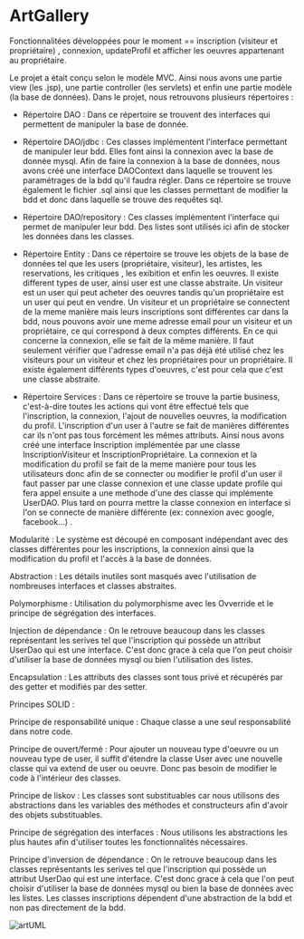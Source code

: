 # ArtGallery

Fonctionnalitées développées pour le moment == inscription (visiteur et propriétaire) , connexion, updateProfil et afficher les oeuvres appartenant au propriétaire.

Le projet a était conçu selon le modèle MVC. Ainsi nous avons une partie view (les .jsp), une partie controller (les servlets) et enfin une partie modèle (la base de données).
Dans le projet, nous retrouvons plusieurs répertoires : 

- Répertoire DAO : Dans ce répertoire se trouvent des interfaces qui permettent de manipuler la base de donnée.
      
- Répertoire DAO/jdbc : Ces classes implémentent l'interface permettant de manipuler leur bdd. Elles font ainsi la connexion avec la base de donnée mysql.
Afin de faire la connexion à la base de données, nous avons créé une interface DAOContext dans laquelle se trouvent les paramétrages de la bdd qu'il faudra régler. Dans ce répertoire se trouve également le fichier .sql ainsi que les classes permettant de modifier la bdd et donc dans laquelle se trouve des requêtes sql.

- Répertoire DAO/repository : Ces classes implémentent l'interface qui permet de manipuler leur bdd. Des listes sont utilisés ici afin de stocker les données dans les classes.

- Répertoire Entity : Dans ce répertoire se trouve les objets de la base de données tel que les users (propriétaire, visiteur), les artistes, les reservations, les critiques , les exibition et enfin les oeuvres. 
Il existe different types de user, ainsi user est une classe abstraite. Un visiteur est un user qui peut acheter des oeuvres tandis qu'un propriétaire est un user qui peut en vendre. Un visiteur et un propriétaire se connectent de la meme manière mais leurs inscriptions sont différentes car dans la bdd, nous pouvons avoir une meme adresse email pour un visiteur et un propriétaire, ce qui correspond à deux comptes différents. En ce qui concerne la connexion, elle se fait de la même manière. Il faut seulement vérifier que l'adresse email n'a pas déjà été utilisé chez les visiteurs pour un visiteur et chez les propriétaires pour un propriétaire.
Il existe également différents types d'oeuvres, c'est pour cela que c'est une classe abstraite. 

- Répertoire Services : Dans ce répertoire se trouve la partie business, c'est-à-dire toutes les actions qui vont être effectué tels que l'inscription, la connexion, l'ajout de nouvelles oeuvres, la modification du profil.
L'inscription d'un user à l'autre se fait de manières différentes car ils n'ont pas tous forcément les mêmes attributs. Ainsi nous avons créé une interface Inscription implémentée par une classe InscriptionVisiteur et InscriptionPropriétaire.
La connexion et la modification du profil se fait de la meme manière pour tous les utilisateurs donc afin de se connecter ou modifier le profil d'un user il faut passer par une classe connexion et une classe update profile qui fera appel ensuite a une methode d'une des classe qui implémente UserDAO.
Plus tard on pourra mettre la classe connexion en interface si l'on se connecte de manière différente (ex: connexion avec google, facebook...) .



Modularité : Le système est découpé en composant indépendant avec des classes différentes pour les inscriptions, la connexion ainsi que la modification du profil et l'accès à la base de données.

Abstraction : Les détails inutiles sont masqués avec l'utilisation de nombreuses interfaces et classes abstraites.

Polymorphisme : Utilisation du polymorphisme avec les Ovverride et le principe de ségrégation des interfaces.

Injection de dépendance : On le retrouve beaucoup dans les classes représentant les serives tel que l'inscription qui possède un attribut UserDao qui est une interface.
C'est donc grace à cela que l'on peut choisir d'utiliser la base de données mysql ou bien l'utilisation des listes.

Encapsulation : Les attributs des classes sont tous privé et récupérés par des getter et modifiés par des setter.

Principes SOLID :

Principe de responsabilité unique : Chaque classe a une seul responsabilité dans notre code.

Principe de ouvert/fermé : Pour ajouter un nouveau type d'oeuvre ou un nouveau type de user, il suffit d'étendre la classe User avec une nouvelle classe qui va extend de user ou oeuvre. Donc pas besoin de modifier le code à l'intérieur des classes.

Principe de liskov : Les classes sont substituables car nous utilisons des abstractions dans les variables des méthodes et constructeurs afin d'avoir des objets substituables.

Principe de ségrégation des interfaces : Nous utilisons les abstractions les plus hautes afin d'utiliser toutes les fonctionnalités nécessaires.

Principe d'inversion de dépendance : On le retrouve beaucoup dans les classes représentants les serives tel que l'inscription qui possède un attribut UserDao qui est une interface.
C'est donc grace à cela que l'on peut choisir d'utiliser la base de données mysql ou bien la base de données avec les listes. Les classes inscriptions dépendent d'une abstraction de la bdd et non pas directement de la bdd.


![artUML](https://user-images.githubusercontent.com/113671198/226119423-aa860f0e-7f15-41a1-b2ce-dba9f7dbea05.jpg)
